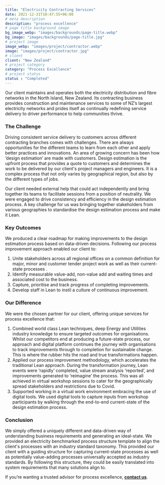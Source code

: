 ```yaml
---
title: "Electricity Contracting Services"
date: 2021-12-31T10:47:55+06:00
# meta description
description: "process excellence"
# page title background image
bg_image_webp: "images/backgrounds/page-title.webp"
bg_image: "images/backgrounds/page-title.jpg"
# project image
image_webp: "images/project/contractor.webp"
image: "images/project/contractor.jpg"
# client
client: "New Zealand"
# project category
category: "Process Excellence"
# project status
status : "Completed"
---
```


Our client maintains and operates both the electricity distribution and fibre networks in the North Island, New Zealand. Its contracting business provides construction and maintenance services to some of NZ’s largest electricity networks and prides itself as continually redefining service delivery to driver performance to help communities thrive.

### The Challenge
Driving consistent service delivery to customers across different contracting branches comes with challenges. There are always opportunities for the different teams to learn from each other and apply better practices and innovations. An area of growing concern has been how ‘design estimation’ are made with customers. Design estimation is the upfront process that provides a quote to customers and determines the work to be delivered by our client's project managers and engineers. It is a complex process that not only varies by geographical region, but also by the different types of jobs.

Our client needed external help that could act independently and bring together its teams to facilitate sessions from a position of neutrality. We were engaged to drive consistency and efficiency in the design estimation process. A key challenge for us was bringing together stakeholders from various geographies to standardise the design estimation process and make it Lean.

### Key Outcomes
We produced a clear roadmap for making improvements to the design estimation process based on data-driven decisions. Following our process improvement approach enabled our client to:
1. Unite stakeholders across all regional offices on a common definition for major, minor and customer tender project work as well as their current-state processes .
2. Identify measurable value-add, non-value add and waiting times and associated cost to the business.
3. Capture, prioritise and track progress of completing improvements.
4. Develop staff in Lean to instil a culture of continuous improvement.

### Our Difference
We were the chosen partner for our client, offering unique services for process excellence that:
1. Combined world class Lean techniques, deep Energy and Utilities industry knowledge to ensure targeted outcomes for organisations. Whilst our competitors end at producing a future-state process, our approach and digital platform continues the journey with organisations to track improvements through to completion for sustainable change. This is where the rubber hits the road and true transformations happen.
2. Applied our process improvement methodology, which accelerates the traditional Lean approach. During the transformation journey, Lean events were ‘rapidly’ completed, value stream analysis ‘reported’, and improvements generated to ‘reimagine’ the process. This was all achieved in virtual workshop sessions to cater for the geographically spread stakeholders and restrictions due to Covid.
3. Supported working in a virtual work environment embracing the use of digital tools. We used digital tools to capture inputs from workshop participants by walking through the end-to-end current-state of the design estimation process.

### Conclusion
We simply offered a uniquely different and data-driven way of understanding business requirements and generating an ideal-state. We provided an electricity benchmarked process structure template to align the client's processes with an industry standard taxonomy. This provided our client with a guiding structure for capturing current-state processes as well as potentially value-adding processes universally accepted as industry standards. By following this structure, they could be easily translated into system requirements that many solutions align to.

If you’re wanting a trusted advisor for process excellence, [**contact us**](https://zenconsulting.co.nz/contact/).